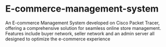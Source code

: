 # E-commerce-management-system
An E-commerce Management System developed on Cisco Packet Tracer, offering a comprehensive solution for seamless online store management. Features include buyer network, seller network and an admin server all designed to optimize the e-commerce experience
